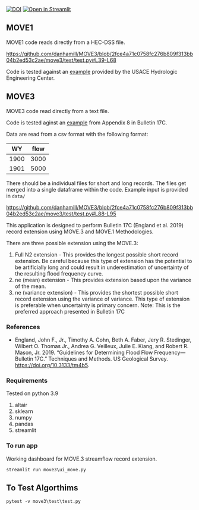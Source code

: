 [![DOI](https://zenodo.org/badge/392819995.svg)](https://zenodo.org/badge/latestdoi/392819995)
[![Open in Streamlit](https://static.streamlit.io/badges/streamlit_badge_black_white.svg)](https://share.streamlit.io/danhamill/move3/ui_move.py)

## MOVE1

MOVE1 code reads directly from a HEC-DSS file. 

https://github.com/danhamill/MOVE3/blob/2fce4a71c0758fc276b809f313bb04b2ed53c2ae/move3/test/test.py#L39-L68

Code is tested against an [example](https://www.hec.usace.army.mil/confluence/display/SSPTutorialsGuides/Daily+Flow+Record+Extension+with+MOVE.1) provided by the USACE Hydrologic Engineering Center.

## MOVE3
MOVE3 code read directly from a text file. 

Code is tested aginst an [example](https://pubs.er.usgs.gov/publication/tm4B5) from Appendix 8 in Bulletin 17C.

Data are read from a csv format with the following format:

| WY   | flow |
|------|------|
| 1900 | 3000 |
| 1901 | 5000 |

There should be a individual files for short and long records.  The files get merged into a single dataframe within the code. Example input is provided in `data/`

https://github.com/danhamill/MOVE3/blob/2fce4a71c0758fc276b809f313bb04b2ed53c2ae/move3/test/test.py#L88-L95

This application is designed to perform Bulletin 17C (England et al. 2019) record extension using MOVE.3 and MOVE.1 Methodologies.  

There are three possible extension using the MOVE.3:
1. Full N2 extension - This provides the longest possible short record extension.  Be careful because this type of extension has the potential to be artificially long and could result in underestimation of uncertainty of the resulting flood frequency curve.
2. ne (mean) extension - This provides extension based upon the variance of the mean.  
3. ne (variance extension) - This provides the shortest possible short record extension using the variance of variance.  This type of extension is preferable when uncertainty is primary concern.  Note: This is the preferred approach presented in Bulletin 17C

### References
- England, John F., Jr., Timothy A. Cohn, Beth A. Faber, Jery R. Stedinger, Wilbert O. Thomas Jr., Andrea G. Veilleux, Julie E. Kiang, and Robert R. Mason, Jr. 2019. “Guidelines for Determining Flood Flow Frequency—Bulletin 17C.” Techniques and Methods. US Geological Survey. https://doi.org/10.3133/tm4b5.

### Requirements

Tested on python 3.9

1. altair
2. sklearn
3. numpy
4. pandas
5. streamlit

### To run app

Working dashboard for MOVE.3 streamflow record extension.

```
streamlit run move3\ui_move.py
```

## To Test Algorthims
```
pytest -v move3\test\test.py
```
